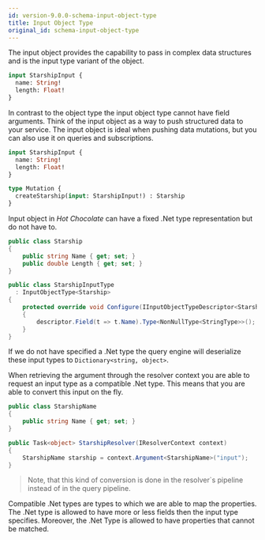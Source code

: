 ```yaml
---
id: version-9.0.0-schema-input-object-type
title: Input Object Type
original_id: schema-input-object-type
---
```


The input object provides the capability to pass in complex data structures and is the input type variant of the object.

```GraphQL
input StarshipInput {
  name: String!
  length: Float!
}
```

In contrast to the object type the input object type cannot have field arguments. Think of the input object as a way to push structured data to your service. The input object is ideal when pushing data mutations, but you can also use it on queries and subscriptions.

```GraphQL
input StarshipInput {
  name: String!
  length: Float!
}

type Mutation {
  createStarship(input: StarshipInput!) : Starship
}
```

Input object in _Hot Chocolate_ can have a fixed .Net type representation but do not have to.

```csharp
public class Starship
{
    public string Name { get; set; }
    public double Length { get; set; }
}

public class StarshipInputType
  : InputObjectType<Starship>
{
    protected override void Configure(IInputObjectTypeDescriptor<Starship> descriptor)
    {
        descriptor.Field(t => t.Name).Type<NonNullType<StringType>>();
    }
}
```

If we do not have specified a .Net type the query engine will deserialize these input types to `Dictionary<string, object>`.

When retrieving the argument through the resolver context you are able to request an input type as a compatible .Net type. This means that you are able to convert this input on the fly.

```csharp
public class StarshipName
{
    public string Name { get; set; }
}

public Task<object> StarshipResolver(IResolverContext context)
{
    StarshipName starship = context.Argument<StarshipName>("input");
}
```

> Note, that this kind of conversion is done in the resolver`s pipeline instead of in the query pipeline.

Compatible .Net types are types to which we are able to map the properties. The .Net type is allowed to have more or less fields then the input type specifies. Moreover, the .Net Type is allowed to have properties that cannot be matched.
